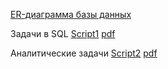 [ER-диаграмма базы данных](https://github.com/zagirovaaa/Portfolio/blob/main/SQL/SQL_yandex/advanced_sql_project.pdf)

Задачи в SQL [Script1](https://github.com/zagirovaaa/Portfolio/blob/main/SQL/SQL_yandex/Script1.sql) [pdf](https://github.com/zagirovaaa/Portfolio/blob/main/SQL/SQL_yandex/Script1.pdf)

Аналитические задачи [Script2](https://github.com/zagirovaaa/Portfolio/blob/main/SQL/SQL_yandex/Script2.sql) [pdf](https://github.com/zagirovaaa/Portfolio/blob/main/SQL/SQL_yandex/Script2.pdf)
